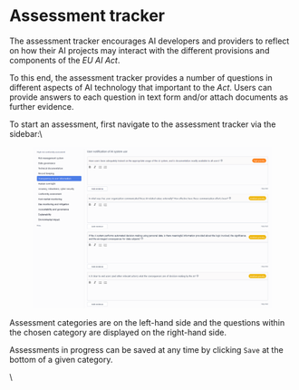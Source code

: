 # Assessment tracker

The assessment tracker encourages AI developers and providers to reflect on how their AI projects may interact with the different provisions and components of the _EU AI Act_.

To this end, the assessment tracker provides a number of questions in different aspects of AI technology that important to the _Act_. Users can provide answers to each question in text form and/or attach documents as further evidence.

To start an assessment, first navigate to the assessment tracker via the sidebar:\


<figure><img src=".gitbook/assets/image (1).png" alt=""><figcaption></figcaption></figure>



Assessment categories are on the left-hand side and the questions within the chosen category are displayed on the right-hand side.

Assessments in progress can be saved at any time by clicking `Save` at the bottom of a given category.

\
